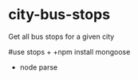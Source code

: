 # city-bus-stops
Get all bus stops for a given city


#use stops
 +
 +npm install mongoose
  * node parse
